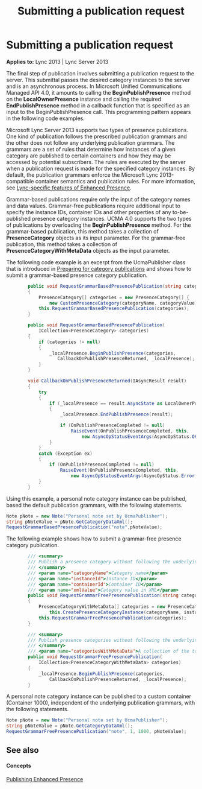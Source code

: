 ﻿---
title: Submitting a publication request
TOCTitle: Submitting a publication request
ms:assetid: 1fbd105d-cc44-40ac-9d78-44fe62b8b78a
ms:mtpsurl: https://msdn.microsoft.com/en-us/library/Dn454643(v=office.15)
ms:contentKeyID: 57092889
ms.date: 07/24/2014
mtps_version: v=office.15
dev_langs:
- csharp
---

# Submitting a publication request


**Applies to:** Lync 2013 | Lync Server 2013

The final step of publication involves submitting a publication request to the server. This submittal passes the desired category instances to the server and is an asynchronous process. In Microsoft Unified Communications Managed API 4.0, it amounts to calling the **BeginPublishPresence** method on the **LocalOwnerPresence** instance and calling the required **EndPublishPresence** method in a callback function that is specified as an input to the BeginPublishPresence call. This programming pattern appears in the following code examples.

Microsoft Lync Server 2013 supports two types of presence publications. One kind of publication follows the prescribed publication grammars and the other does not follow any underlying publication grammars. The grammars are a set of rules that determine how instances of a given category are published to certain containers and how they may be accessed by potential subscribers. The rules are executed by the server when a publication request is made for the specified category instances. By default, the publication grammars enforce the Microsoft Lync 2013-compatible container semantics and publication rules. For more information, see [Lync-specific features of Enhanced Presence](lync-specific-features-of-enhanced-presence.md).

Grammar-based publications require only the input of the category names and data values. Grammar-free publications require additional input to specify the instance IDs, container IDs and other properties of any to-be-published presence category instances. UCMA 4.0 supports the two types of publications by overloading the **BeginPublishPresence** method. For the grammar-based publication, this method takes a collection of **PresenceCategory** objects as its input parameter. For the grammar-free publication, this method takes a collection of **PresenceCategoryWithMetaData** objects as the input parameter.

The following code example is an excerpt from the UcmaPublisher class that is introduced in [Preparing for category publications](preparing-for-category-publications.md) and shows how to submit a grammar-based presence category publication.

```csharp
        public void RequestGrammarBasedPresencePublication(string categoryName, string categoryValue)
        {
            PresenceCategory[] categories = new PresenceCategory[] { 
                new CustomPresenceCategory(categoryName, categoryValue) };
            this.RequestGrammarBasedPresencePublication(categories);
        }

        public void RequestGrammarBasedPresencePublication(
            ICollection<PresenceCategory> categories)
        {
            if (categories != null)
            {
                _localPresence.BeginPublishPresence(categories,
                   CallbackOnPublishPresenceReturned, _localPresence);
            }
        }

        void CallbackOnPublishPresenceReturned(IAsyncResult result)
        {
            try
            {
                if (_localPresence == result.AsyncState as LocalOwnerPresence)
                {
                    _localPresence.EndPublishPresence(result);

                    if (OnPublishPresenceCompleted != null)
                        RaiseEvent(OnPublishPresenceCompleted, this, 
                            new AsyncOpStatusEventArgs(AsyncOpStatus.OK, null));
                }
            }
            catch (Exception ex)
            {
                if (OnPublishPresenceCompleted != null)
                    RaiseEvent(OnPublishPresenceCompleted, this, 
                        new AsyncOpStatusEventArgs(AsyncOpStatus.Error, ex));
            }
        }
```

Using this example, a personal note category instance can be published, based the default publication grammars, with the following statements.

```csharp
Note pNote = new Note("Personal note set by UcmaPublisher");
string pNoteValue = pNote.GetCategoryDataXml();
RequestGrammarBasedPresencePublication("note",pNoteValue);
```

The following example shows how to submit a grammar-free presence category publication.

```csharp
        /// <summary>
        /// Publish a presence category without following the underlying publication grammar.
        /// </summary>
        /// <param name="categoryName">Category name</param>
        /// <param name="instanceId">Instance ID</param>
        /// <param name="containerId">Container ID</param>
        /// <param name="xmlValue">Category value in XML</param>
        public void RequestGrammarFreePresencePublication(string categoryName, long instanceId, int containerId, string xmlValue)
        {
            PresenceCategoryWithMetaData[] categories = new PresenceCategoryWithMetaData[] {
                this.CreatePresenceCategoryInstance(categoryName, instanceId, containerId, xmlValue) };
            this.RequestGrammarFreePresencePublication(categories);
        }

        /// <summary>
        /// Publish presence categories without following the underlying publication grammar.
        /// </summary>
        /// <param name="categoriesWithMetaData">A collection of the to be published categories.</param>
        public void RequestGrammarFreePresencePublication(
            ICollection<PresenceCategoryWithMetaData> categories)
        {
            _localPresence.BeginPublishPresence(categories,
                CallbackOnPublishPresenceReturned, _localPresence);
        }
```

A personal note category instance can be published to a custom container (Container 1000), independent of the underlying publication grammars, with the following statements.

```csharp
Note pNote = new Note("Personal note set by UcmaPublisher");
string pNoteValue = pNote.GetCategoryDataXml();
RequestGrammarFreePresencePublication("note", 1, 1000, pNoteValue);
```

## See also

#### Concepts

[Publishing Enhanced Presence](publishing-enhanced-presence.md)

